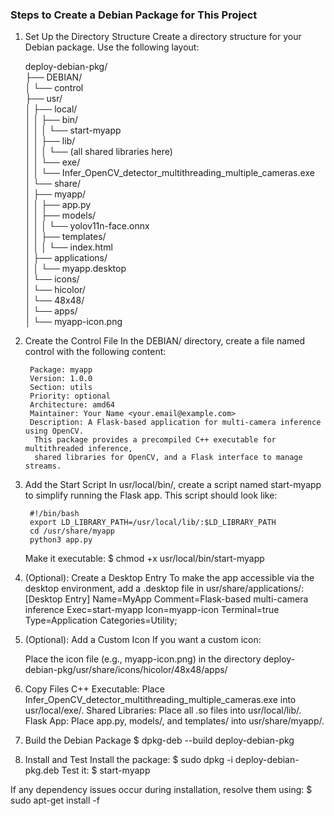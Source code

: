 ### Steps to Create a Debian Package for This Project

1. Set Up the Directory Structure
    Create a directory structure for your Debian package. Use the following layout:

    deploy-debian-pkg/  
    ├── DEBIAN/  
    │   └── control  
    ├── usr/  
    │   ├── local/  
    │   │   ├── bin/  
    │   │   │   └── start-myapp  
    │   │   ├── lib/  
    │   │   │   └── (all shared libraries here)  
    │   │   └── exe/  
    │   │       └── Infer_OpenCV_detector_multithreading_multiple_cameras.exe  
    │   └── share/  
    │       ├── myapp/  
    │       │   ├── app.py  
    │       │   ├── models/  
    │       │   │   └── yolov11n-face.onnx  
    │       │   ├── templates/  
    │       │   │   └── index.html  
    │       ├── applications/  
    │       │   └── myapp.desktop  
    │       └── icons/  
    │           └── hicolor/  
    │               └── 48x48/  
    │                   └── apps/  
    │                       └── myapp-icon.png  



2. Create the Control File
    In the DEBIAN/ directory, create a file named control with the following content:

        Package: myapp
        Version: 1.0.0
        Section: utils
        Priority: optional
        Architecture: amd64
        Maintainer: Your Name <your.email@example.com>
        Description: A Flask-based application for multi-camera inference using OpenCV.
         This package provides a precompiled C++ executable for multithreaded inference,
         shared libraries for OpenCV, and a Flask interface to manage streams.


3. Add the Start Script
    In usr/local/bin/, create a script named start-myapp to simplify running the Flask app. This script should look like:

        #!/bin/bash
        export LD_LIBRARY_PATH=/usr/local/lib/:$LD_LIBRARY_PATH
        cd /usr/share/myapp
        python3 app.py

    Make it executable:
        $ chmod +x usr/local/bin/start-myapp

4. (Optional): Create a Desktop Entry
    To make the app accessible via the desktop environment, add a .desktop file in usr/share/applications/:
        [Desktop Entry]
        Name=MyApp
        Comment=Flask-based multi-camera inference
        Exec=start-myapp
        Icon=myapp-icon
        Terminal=true
        Type=Application
        Categories=Utility;

5. (Optional): Add a Custom Icon
    If you want a custom icon:

    Place the icon file (e.g., myapp-icon.png) in the directory deploy-debian-pkg/usr/share/icons/hicolor/48x48/apps/

6. Copy Files
    C++ Executable: Place Infer_OpenCV_detector_multithreading_multiple_cameras.exe into usr/local/exe/.
    Shared Libraries: Place all .so files into usr/local/lib/.
    Flask App: Place app.py, models/, and templates/ into usr/share/myapp/.

7. Build the Debian Package
    $ dpkg-deb --build deploy-debian-pkg

8. Install and Test
    Install the package:
        $ sudo dpkg -i deploy-debian-pkg.deb
    Test it:
        $ start-myapp

If any dependency issues occur during installation, resolve them using:
    $ sudo apt-get install -f
